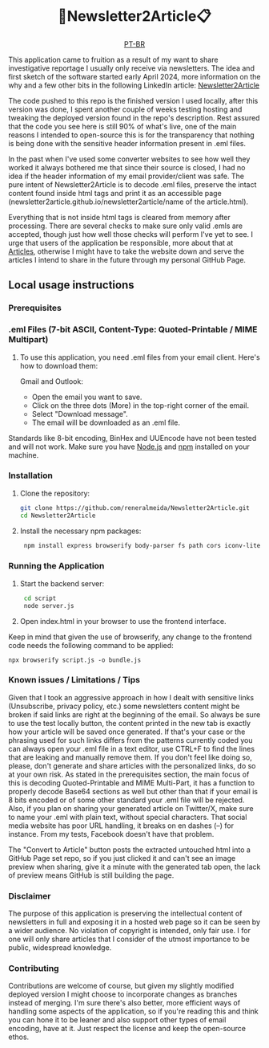 <div align="center">
  <h1>📩Newsletter2Article📋</h1>
  <a href="https://github.com/reneralmeida/newsletter2article/blob/main/readme.pt-br.md">PT-BR</a>
</div>

This application came to fruition as a result of my want to share investigative reportage I usually only receive via newsletters. The idea and first sketch of the software started early April 2024,
more information on the why and a few other bits in the following LinkedIn article: [Newsletter2Article](https://www.linkedin.com/pulse/newsletter2article-in-browser-application-rener-almeida-qqh3f)

The code pushed to this repo is the finished version I used locally, after this version was done, I spent another couple of weeks testing hosting and tweaking the deployed version found in the repo's description.
Rest assured that the code you see here is still 90% of what's live, one of the main reasons I intended to open-source this is for the transparency that nothing is being done with the sensitive header information present
in .eml files.

In the past when I've used some converter websites to see how well they worked it always bothered me that since their source is closed, I had no idea if the header information of my email provider/client was safe.
The pure intent of Newsletter2Article is to decode .eml files, preserve the intact content found inside html tags and print it as an accessible page (newsletter2article.github.io/newsletter2article/name of the article.html).

Everything that is not inside html tags is cleared from memory after processing. There are several checks to make sure only valid .emls are accepted, though just how well those checks will perform I've yet to see.
I urge that users of the application be responsible, more about that at [Articles](https://github.com/newsletter2article), otherwise I might have to take the website down and serve the articles I intend to share in the future through my personal GitHub Page.

## Local usage instructions

### Prerequisites

### .eml Files (7-bit ASCII, Content-Type: Quoted-Printable / MIME Multipart)

 1. To use this application, you need .eml files from your email client. Here's how to download them:

      Gmail and Outlook:
       - Open the email you want to save.
       - Click on the three dots (More) in the top-right corner of the email.
       - Select "Download message".
       - The email will be downloaded as an .eml file.

Standards like 8-bit encoding, BinHex and UUEncode have not been tested and will not work.
Make sure you have [Node.js](https://nodejs.org/) and [npm](https://www.npmjs.com/) installed on your machine.

### Installation

1. Clone the repository:
   ```bash
   git clone https://github.com/reneralmeida/Newsletter2Article.git
   cd Newsletter2Article
   ``` 

2. Install the necessary npm packages:

   ```bash
    npm install express browserify body-parser fs path cors iconv-lite
   ``` 

### Running the Application

1. Start the backend server:

   ```bash
    cd script
    node server.js
   ```
   
 2. Open index.html in your browser to use the frontend interface.

Keep in mind that given the use of browserify, any change to the frontend code needs the following command to be applied:
```
npx browserify script.js -o bundle.js
```

### Known issues / Limitations / Tips

Given that I took an aggressive approach in how I dealt with sensitive links (Unsubscribe, privacy policy, etc.) some newsletters
content might be broken if said links are right at the beginning of the email. So always be sure to use the test locally button,
the content printed in the new tab is exactly how your article will be saved once generated. If that's your case or the phrasing used
for such links differs from the patterns currently coded you can always open your .eml file in a text editor, use CTRL+F to find the
lines that are leaking and manually remove them. If you don't feel like doing so, please, don't generate and share articles with the personalized
links, do so at your own risk.
As stated in the prerequisites section, the main focus of this is decoding Quoted-Printable and MIME Multi-Part, it has a function to properly decode Base64 sections as well but other than that if your email is 8 bits encoded or of some other standard your .eml file will be rejected.
Also, if you plan on sharing your generated article on Twitter/X, make sure to name your .eml with plain text, without special characters. That social media website has poor URL handling, it breaks on en dashes (–) for instance. From my tests, Facebook doesn't have that problem.

The "Convert to Article" button posts the extracted untouched html into a GitHub Page set repo, so if you just clicked it and can't see an image preview when sharing, give it a minute with the generated tab open, the lack of preview means GitHub is still building the page.

### Disclaimer

The purpose of this application is preserving the intellectual content of newsletters in full and exposing it in a hosted web page so it can be seen by a wider audience. No violation of copyright is intended, only fair use. I for one will only share articles that I consider of the utmost importance to be public, widespread knowledge. 

### Contributing

Contributions are welcome of course, but given my slightly modified deployed version I might choose to incorporate
changes as branches instead of merging. I'm sure there's also better, more efficient ways of handling some aspects of the application, so if you're reading this and think you can hone it to be leaner and also support other types of email encoding, have at it. Just respect the license and keep the open-source ethos.